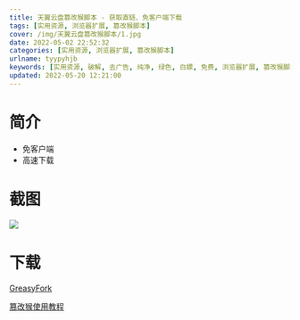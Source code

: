 ```yaml
---
title: 天翼云盘篡改猴脚本 - 获取直链、免客户端下载
tags: [实用资源, 浏览器扩展, 篡改猴脚本]
cover: /img/天翼云盘篡改猴脚本/1.jpg
date: 2022-05-02 22:52:32
categories: [实用资源, 浏览器扩展, 篡改猴脚本]
urlname: tyypyhjb
keywords: [实用资源, 破解, 去广告, 纯净, 绿色, 白嫖, 免费, 浏览器扩展, 篡改猴脚本]
updated: 2022-05-20 12:21:00
---
```


# 简介

- 免客户端
- 高速下载

# 截图

![](/img/天翼云盘篡改猴脚本/2.jpg)

# 下载

[GreasyFork](https://greasyfork.org/scripts/424022)

[篡改猴使用教程](/tampermonkey/)
